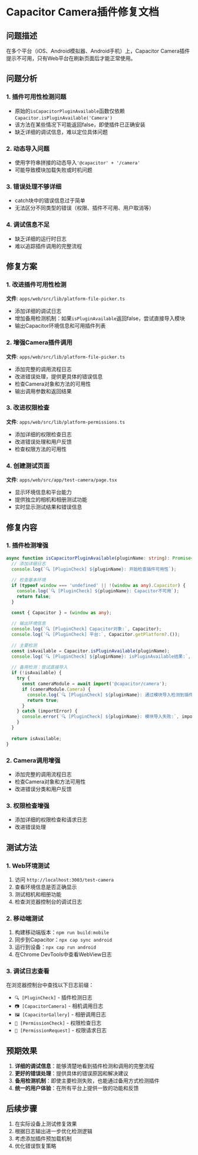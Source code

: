 # Capacitor Camera插件修复文档

## 问题描述

在多个平台（iOS、Android模拟器、Android手机）上，Capacitor Camera插件提示不可用，只有Web平台在刷新页面后才能正常使用。

## 问题分析

### 1. 插件可用性检测问题
- 原始的`isCapacitorPluginAvailable`函数仅依赖`Capacitor.isPluginAvailable('Camera')`
- 该方法在某些情况下可能返回false，即使插件已正确安装
- 缺乏详细的调试信息，难以定位具体问题

### 2. 动态导入问题
- 使用字符串拼接的动态导入`'@capacitor' + '/camera'`
- 可能导致模块加载失败或时机问题

### 3. 错误处理不够详细
- catch块中的错误信息过于简单
- 无法区分不同类型的错误（权限、插件不可用、用户取消等）

### 4. 调试信息不足
- 缺乏详细的运行时日志
- 难以追踪插件调用的完整流程

## 修复方案

### 1. 改进插件可用性检测

**文件**: `apps/web/src/lib/platform-file-picker.ts`

- 添加详细的调试日志
- 增加备用检测机制：如果`isPluginAvailable`返回false，尝试直接导入模块
- 输出Capacitor环境信息和可用插件列表

### 2. 增强Camera插件调用

**文件**: `apps/web/src/lib/platform-file-picker.ts`

- 添加完整的调用流程日志
- 改进错误处理，提供更具体的错误信息
- 检查Camera对象和方法的可用性
- 输出调用参数和返回结果

### 3. 改进权限检查

**文件**: `apps/web/src/lib/platform-permissions.ts`

- 添加详细的权限检查日志
- 改进错误处理和用户反馈
- 检查权限方法的可用性

### 4. 创建测试页面

**文件**: `apps/web/src/app/test-camera/page.tsx`

- 显示环境信息和平台能力
- 提供独立的相机和相册测试功能
- 实时显示测试结果和错误信息

## 修复内容

### 1. 插件检测增强

```typescript
async function isCapacitorPluginAvailable(pluginName: string): Promise<boolean> {
  // 添加详细日志
  console.log(`🔍 [PluginCheck] ${pluginName}: 开始检查插件可用性`);
  
  // 检查基本环境
  if (typeof window === 'undefined' || !(window as any).Capacitor) {
    console.log(`🔍 [PluginCheck] ${pluginName}: Capacitor不可用`);
    return false;
  }

  const { Capacitor } = (window as any);
  
  // 输出环境信息
  console.log(`🔍 [PluginCheck] Capacitor对象:`, Capacitor);
  console.log(`🔍 [PluginCheck] 平台:`, Capacitor.getPlatform?.());
  
  // 主要检测
  const isAvailable = Capacitor.isPluginAvailable(pluginName);
  console.log(`🔍 [PluginCheck] ${pluginName}: isPluginAvailable结果:`, isAvailable);
  
  // 备用检测：尝试直接导入
  if (!isAvailable) {
    try {
      const cameraModule = await import('@capacitor/camera');
      if (cameraModule.Camera) {
        console.log(`🔍 [PluginCheck] ${pluginName}: 通过模块导入检测到插件可用`);
        return true;
      }
    } catch (importError) {
      console.error(`🔍 [PluginCheck] ${pluginName}: 模块导入失败:`, importError);
    }
  }
  
  return isAvailable;
}
```

### 2. Camera调用增强

- 添加完整的调用流程日志
- 检查Camera对象和方法可用性
- 改进错误分类和用户反馈

### 3. 权限检查增强

- 添加详细的权限检查和请求日志
- 改进错误处理

## 测试方法

### 1. Web环境测试
1. 访问 `http://localhost:3003/test-camera`
2. 查看环境信息是否正确显示
3. 测试相机和相册功能
4. 检查浏览器控制台的调试日志

### 2. 移动端测试
1. 构建移动端版本：`npm run build:mobile`
2. 同步到Capacitor：`npx cap sync android`
3. 运行到设备：`npx cap run android`
4. 在Chrome DevTools中查看WebView日志

### 3. 调试日志查看

在浏览器控制台中查找以下日志前缀：
- `🔍 [PluginCheck]` - 插件检测日志
- `📷 [CapacitorCamera]` - 相机调用日志
- `🖼️ [CapacitorGallery]` - 相册调用日志
- `🔐 [PermissionCheck]` - 权限检查日志
- `🔐 [PermissionRequest]` - 权限请求日志

## 预期效果

1. **详细的调试信息**：能够清楚地看到插件检测和调用的完整流程
2. **更好的错误处理**：提供具体的错误原因和解决建议
3. **备用检测机制**：即使主要检测失败，也能通过备用方式检测插件
4. **统一的用户体验**：在所有平台上提供一致的功能和反馈

## 后续步骤

1. 在实际设备上测试修复效果
2. 根据日志输出进一步优化检测逻辑
3. 考虑添加插件预加载机制
4. 优化错误恢复策略
